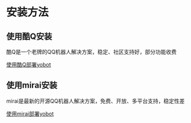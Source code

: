 # 安装方法

## 使用酷Q安装

酷Q是一个老牌的QQ机器人解决方案，稳定、社区支持好，部分功能收费

[使用酷Q部署yobot](./cq.md)

## 使用mirai安装

mirai是最新的开源QQ机器人解决方案，免费、开放、多平台支持，稳定性差

[使用mirai部署yobot](./mirai.md)
